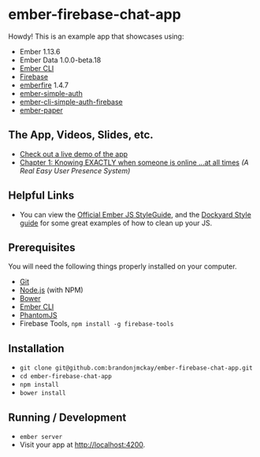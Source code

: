 # ember-firebase-chat-app

Howdy! This is an example app that showcases using:

- Ember 1.13.6
- Ember Data 1.0.0-beta.18
- [Ember CLI](http://www.ember-cli.com/)
- [Firebase](https://www.firebase.com/)
- [emberfire](https://github.com/firebase/emberfire) 1.4.7
- [ember-simple-auth](https://github.com/simplabs/ember-simple-auth)
- [ember-cli-simple-auth-firebase](https://github.com/jamesdixon/ember-cli-simple-auth-firebase)
- [ember-paper](https://github.com/miguelcobain/ember-paper)

## The App, Videos, Slides, etc.

- [Check out a live demo of the app](https://ember-firebase-chat.firebaseapp.com)
- [Chapter 1: Knowing EXACTLY when someone is online ...at all times](https://www.youtube.com/watch?v=6QTM9fbmbxM) _(A Real Easy User Presence System)_

## Helpful Links

- You can view the [Official Ember JS StyleGuide](https://github.com/emberjs/ember.js/blob/master/STYLEGUIDE.md), and the [Dockyard Style guide](https://github.com/dockyard/styleguides/blob/master/ember.md) for some great examples of how to clean up your JS.

## Prerequisites

You will need the following things properly installed on your computer.

* [Git](http://git-scm.com/)
* [Node.js](http://nodejs.org/) (with NPM)
* [Bower](http://bower.io/)
* [Ember CLI](http://www.ember-cli.com/)
* [PhantomJS](http://phantomjs.org/)
* Firebase Tools, `npm install -g firebase-tools`

## Installation

* `git clone git@github.com:brandonjmckay/ember-firebase-chat-app.git`
* `cd ember-firebase-chat-app`
* `npm install`
* `bower install`

## Running / Development

* `ember server`
* Visit your app at [http://localhost:4200](http://localhost:4200).

